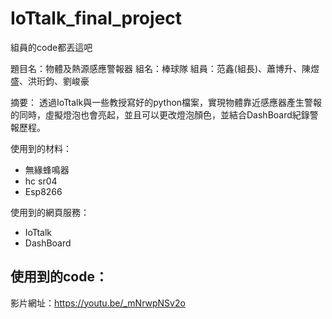# IoTtalk_final_project
組員的code都丟這吧

題目名：物體及熱源感應警報器
組名：棒球隊
組員：范鑫(組長)、蕭博升、陳煜盛、洪珩鈞、劉峻豪

摘要：
透過IoTtalk與一些教授寫好的python檔案，實現物體靠近感應器產生警報的同時，虛擬燈泡也會亮起，並且可以更改燈泡顏色，並結合DashBoard紀錄警報歷程。

使用到的材料：
-	無緣蜂鳴器 
-	hc sr04
-	Esp8266

使用到的網頁服務：
-	IoTtalk
-	DashBoard

使用到的code：
-	

影片網址：https://youtu.be/_mNrwpNSv2o


